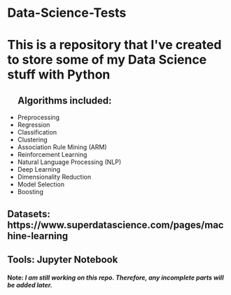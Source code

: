 # Data-Science-Tests

<h1>This is a repository that I've created to store some of my Data Science stuff with Python </h1>


<ul>
  <h2>Algorithms included:</h2>
  <li>Preprocessing</li>
  <li>Regression</li>
  <li>Classification</li>
  <li>Clustering</li>
  <li>Association Rule Mining (ARM)</li>
  <li>Reinforcement Learning</li>
  <li>Natural Language Processing (NLP)</li>
  <li>Deep Learning</li>
  <li>Dimensionality Reduction</li>
  <li>Model Selection</li>
  <li>Boosting</li>
</ul>

<h2>Datasets:
https://www.superdatascience.com/pages/machine-learning
   </h2>
   
<h2>
  Tools: Jupyter Notebook
</h2>
  
  
<h4>Note:
<i>I am still working on this repo. Therefore, any incomplete parts will be added later.</i>
  </h4>
  
 
